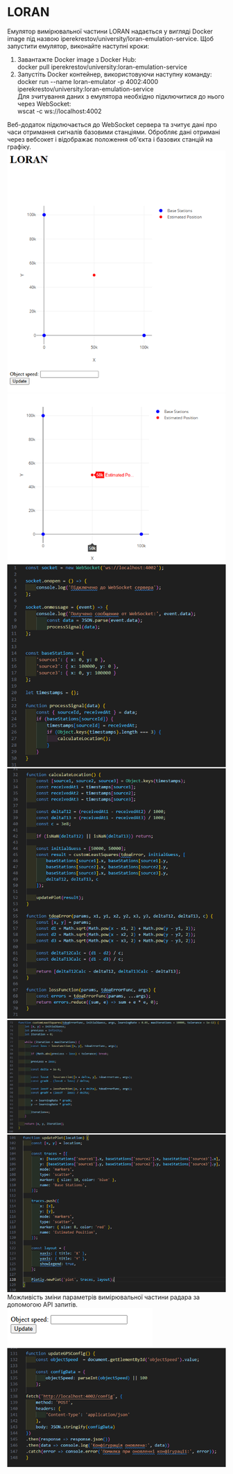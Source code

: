 # LORAN
Емулятор вимірювальної частини LORAN надається у вигляді Docker image під назвою iperekrestov/university/loran-emulation-service. Щоб запустити емулятор, виконайте наступні кроки:  
1. Завантажте Docker image з Docker Hub:  
docker pull iperekrestov/university:loran-emulation-service  
2. Запустіть Docker контейнер, використовуючи наступну команду:  
docker run --name loran-emulator -p 4002:4000 iperekrestov/university:loran-emulation-service  
Для зчитування даних з емулятора необхідно підключитися до нього через WebSocket:  
wscat -c ws://localhost:4002  

Веб-додаток підключається до WebSocket сервера та зчитує дані про часи отримання сигналів базовими станціями. Обробляє дані отримані через вебсокет і відображає  положення об'єкта і базових станцій на графіку.  
![Радар](1.png)  
![Точка](2.png)    
![Код](4.png)  
![Код](5.png)  
![Код](6.png)  
![Код](7.png)  
Можливість зміни параметрів вимірювальної частини радара за допомогою API запитів.  
![Изменения](3.png)  
![Код](8.png)  

